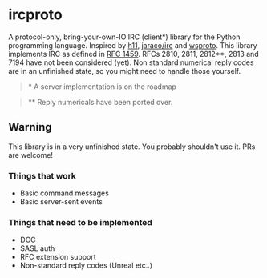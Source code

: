 # ircproto
A protocol-only, bring-your-own-IO IRC (client\*) library for the Python
programming language. Inspired by [h11](https://github.com/njsmith/h11/),
[jaraco/irc](https://github.com/jaraco/irc) and
[wsproto](https://github.com/python-hyper/wsproto).
This library implements IRC as defined in
[RFC 1459](https://tools.ietf.org/html/rfc1459). RFCs 2810, 2811, 2812\*\*, 2813
and 7194 have not been considered (yet). Non standard numerical reply codes are in
an unfinished state, so you might need to handle those yourself.
> \* A server implementation is on the roadmap

> \*\* Reply numericals have been ported over.

## Warning
This library is in a very unfinished state. You probably shouldn't use it.
PRs are welcome!

### Things that work
- Basic command messages
- Basic server-sent events

### Things that need to be implemented
- DCC
- SASL auth
- RFC extension support
- Non-standard reply codes (Unreal etc..)
